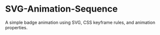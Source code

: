 # SVG-Animation-Sequence
A simple badge animation using SVG, CSS keyframe rules, and animation properties.
